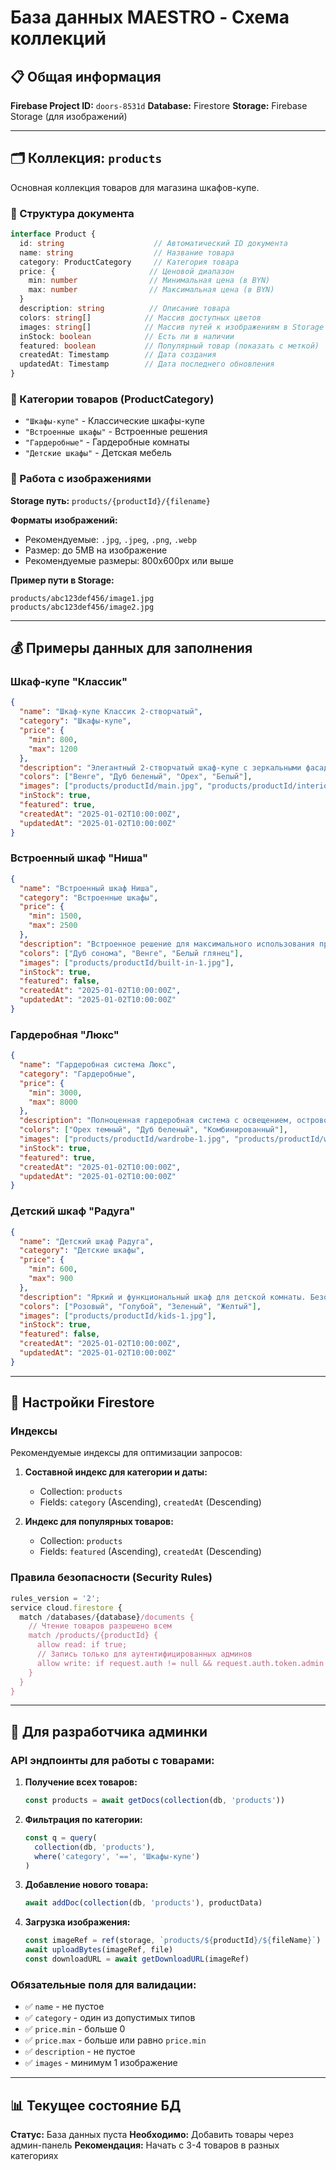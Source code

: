 # База данных MAESTRO - Схема коллекций

## 📋 Общая информация

**Firebase Project ID:** `doors-8531d`
**Database:** Firestore
**Storage:** Firebase Storage (для изображений)

---

## 🗂️ Коллекция: `products`

Основная коллекция товаров для магазина шкафов-купе.

### 📝 Структура документа

```typescript
interface Product {
  id: string                    // Автоматический ID документа
  name: string                  // Название товара
  category: ProductCategory     // Категория товара
  price: {                     // Ценовой диапазон
    min: number                // Минимальная цена (в BYN)
    max: number                // Максимальная цена (в BYN)
  }
  description: string          // Описание товара
  colors: string[]            // Массив доступных цветов
  images: string[]            // Массив путей к изображениям в Storage
  inStock: boolean            // Есть ли в наличии
  featured: boolean           // Популярный товар (показать с меткой)
  createdAt: Timestamp        // Дата создания
  updatedAt: Timestamp        // Дата последнего обновления
}
```

### 🎯 Категории товаров (ProductCategory)

- `"Шкафы-купе"` - Классические шкафы-купе
- `"Встроенные шкафы"` - Встроенные решения
- `"Гардеробные"` - Гардеробные комнаты
- `"Детские шкафы"` - Детская мебель

### 📸 Работа с изображениями

**Storage путь:** `products/{productId}/{filename}`

**Форматы изображений:**
- Рекомендуемые: `.jpg`, `.jpeg`, `.png`, `.webp`
- Размер: до 5MB на изображение
- Рекомендуемые размеры: 800x600px или выше

**Пример пути в Storage:**
```
products/abc123def456/image1.jpg
products/abc123def456/image2.jpg
```

---

## 💰 Примеры данных для заполнения

### Шкаф-купе "Классик"
```json
{
  "name": "Шкаф-купе Классик 2-створчатый",
  "category": "Шкафы-купе",
  "price": {
    "min": 800,
    "max": 1200
  },
  "description": "Элегантный 2-створчатый шкаф-купе с зеркальными фасадами. Внутреннее наполнение включает полки для одежды, штангу для вешалок и ящики для аксессуаров.",
  "colors": ["Венге", "Дуб беленый", "Орех", "Белый"],
  "images": ["products/productId/main.jpg", "products/productId/interior.jpg"],
  "inStock": true,
  "featured": true,
  "createdAt": "2025-01-02T10:00:00Z",
  "updatedAt": "2025-01-02T10:00:00Z"
}
```

### Встроенный шкаф "Ниша"
```json
{
  "name": "Встроенный шкаф Ниша",
  "category": "Встроенные шкафы",
  "price": {
    "min": 1500,
    "max": 2500
  },
  "description": "Встроенное решение для максимального использования пространства. Изготавливается по индивидуальным размерам под конкретную нишу.",
  "colors": ["Дуб сонома", "Венге", "Белый глянец"],
  "images": ["products/productId/built-in-1.jpg"],
  "inStock": true,
  "featured": false,
  "createdAt": "2025-01-02T10:00:00Z",
  "updatedAt": "2025-01-02T10:00:00Z"
}
```

### Гардеробная "Люкс"
```json
{
  "name": "Гардеробная система Люкс",
  "category": "Гардеробные",
  "price": {
    "min": 3000,
    "max": 8000
  },
  "description": "Полноценная гардеробная система с освещением, островом, множеством полок и секций для разных типов одежды.",
  "colors": ["Орех темный", "Дуб беленый", "Комбинированный"],
  "images": ["products/productId/wardrobe-1.jpg", "products/productId/wardrobe-2.jpg"],
  "inStock": true,
  "featured": true,
  "createdAt": "2025-01-02T10:00:00Z",
  "updatedAt": "2025-01-02T10:00:00Z"
}
```

### Детский шкаф "Радуга"
```json
{
  "name": "Детский шкаф Радуга",
  "category": "Детские шкафы",
  "price": {
    "min": 600,
    "max": 900
  },
  "description": "Яркий и функциональный шкаф для детской комнаты. Безопасные материалы, удобная высота для ребенка.",
  "colors": ["Розовый", "Голубой", "Зеленый", "Желтый"],
  "images": ["products/productId/kids-1.jpg"],
  "inStock": true,
  "featured": false,
  "createdAt": "2025-01-02T10:00:00Z",
  "updatedAt": "2025-01-02T10:00:00Z"
}
```

---

## 🔧 Настройки Firestore

### Индексы
Рекомендуемые индексы для оптимизации запросов:

1. **Составной индекс для категории и даты:**
   - Collection: `products`
   - Fields: `category` (Ascending), `createdAt` (Descending)

2. **Индекс для популярных товаров:**
   - Collection: `products`
   - Fields: `featured` (Ascending), `createdAt` (Descending)

### Правила безопасности (Security Rules)
```javascript
rules_version = '2';
service cloud.firestore {
  match /databases/{database}/documents {
    // Чтение товаров разрешено всем
    match /products/{productId} {
      allow read: if true;
      // Запись только для аутентифицированных админов
      allow write: if request.auth != null && request.auth.token.admin == true;
    }
  }
}
```

---

## 📱 Для разработчика админки

### API эндпоинты для работы с товарами:

1. **Получение всех товаров:**
   ```typescript
   const products = await getDocs(collection(db, 'products'))
   ```

2. **Фильтрация по категории:**
   ```typescript
   const q = query(
     collection(db, 'products'),
     where('category', '==', 'Шкафы-купе')
   )
   ```

3. **Добавление нового товара:**
   ```typescript
   await addDoc(collection(db, 'products'), productData)
   ```

4. **Загрузка изображения:**
   ```typescript
   const imageRef = ref(storage, `products/${productId}/${fileName}`)
   await uploadBytes(imageRef, file)
   const downloadURL = await getDownloadURL(imageRef)
   ```

### Обязательные поля для валидации:
- ✅ `name` - не пустое
- ✅ `category` - один из допустимых типов
- ✅ `price.min` - больше 0
- ✅ `price.max` - больше или равно `price.min`
- ✅ `description` - не пустое
- ✅ `images` - минимум 1 изображение

---

## 📊 Текущее состояние БД

**Статус:** База данных пуста
**Необходимо:** Добавить товары через админ-панель
**Рекомендация:** Начать с 3-4 товаров в разных категориях
